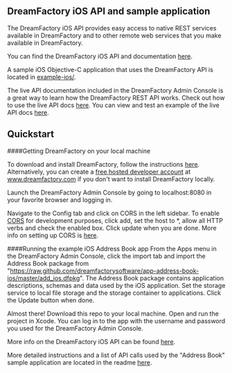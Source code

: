 ## DreamFactory iOS API and sample application

The DreamFactory iOS API provides easy access to native REST services available in DreamFactory and to other remote web services that you make available in DreamFactory.

You can find the DreamFactory iOS API and documentation [here](example-ios/api/).

A sample iOS Objective-C application that uses the DreamFactory API is located in [example-ios/](example-ios).

The live API documentation included in the DreamFactory Admin Console is a great way to learn how the DreamFactory REST API works.
Check out how to use the live API docs [here](https://github.com/dreamfactorysoftware/dsp-core/wiki/API-Docs). You can view and test an example of the live API docs [here](https://dsp-sandman1.cloud.dreamfactory.com/swagger/).

## Quickstart

####Getting DreamFactory on your local machine

To download and install DreamFactory, follow the instructions [here](https://github.com/dreamfactorysoftware/dsp-core/wiki/Usage-Options). Alternatively, you can create a [free hosted developer account](http://www.dreamfactory.com) at www.dreamfactory.com if you don't want to install DreamFactory locally.

Launch the DreamFactory Admin Console by going to localhost:8080 in your favorite browser and logging in. 

Navigate to the Config tab and click on CORS in the left sidebar. To enable [CORS](https://en.wikipedia.org/wiki/Cross-origin_resource_sharing) for development purposes, click add, set the host to *, allow all HTTP verbs and check the enabled box. Click update when you are done. More info on setting up CORS is [here](https://github.com/dreamfactorysoftware/dsp-core/wiki/CORs-Configuration).

####Running the example iOS Address Book app
From the Apps menu in the DreamFactory Admin Console, click the import tab and import the Address Book package from "https://raw.github.com/dreamfactorysoftware/app-address-book-ios/master/add_ios.dfpkg". The Address Book package contains application descriptions, schemas and data used by the iOS application. Set the storage service to local file storage and the storage container to applications. Click the Update button when done.

Almost there! Download this repo to your local machine. Open and run the project in Xcode. You can log in to the app with the username and password you used for the DreamFactory Admin Console. 

More info on the DreamFactory iOS API can be found [here](example-ios/api/). 

More detailed instructions and a list of API calls used by the "Address Book" sample application are located in the readme [here](example-ios/SampleApp#sampleapp).
